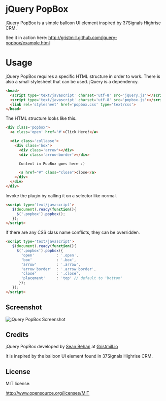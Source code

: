 # jQuery PopBox

jQuery PopBox is a simple balloon UI element inspired by 37Signals Highrise CRM.

See it in action here: http://gristmill.github.com/jquery-popbox/example.html

# Usage
jQuery PopBox requires a specific HTML structure in order to work. There is also a small stylesheet that can be used. jQuery is a dependency.

```html
<head>
  <script type='text/javascript' charset='utf-8' src='jquery.js'></script>
  <script type='text/javascript' charset='utf-8' src='popbox.js'></script>
  <link rel='stylesheet' href='popbox.css' type='text/css'>
</head>
```

The HTML structure looks like this.
```html
<div class='popbox'>
  <a class='open' href='#'>Click Here!</a>

  <div class='collapse'>
    <div class='box'>
      <div class='arrow'></div>
      <div class='arrow-border'></div>

      Content in PopBox goes here :)

      <a href="#" class="close">close</a>
    </div>
  </div>
</div>
```

Invoke the plugin by calling it on a selector like normal.

```html
<script type='text/javascript'>
   $(document).ready(function(){
     $('.popbox').popbox();
   });
</script>
```

If there are any CSS class name conflicts, they can be overridden.

```html
<script type='text/javascript'>
   $(document).ready(function(){
     $('.popbox').popbox({
       'open'          : '.open',
       'box'           : '.box',
       'arrow'         : '.arrow',
       'arrow_border'  : '.arrow_border',
       'close'         : '.close',
       'placement'     : 'top' // default to 'bottom'
      });
   });
</script>
```

## Screenshot
![jQuery PopBox Screenshot](https://github.com/gristmill/jquery-popbox/raw/master/screenshot.png)

## Credits

jQuery PopBox developed by [Sean Behan](http://twitter.com/_sbehan) at [Gristmill.io](http://gristmill.io)

It is inspired by the balloon UI element found in 37Signals Highrise CRM.

## License

MIT license:

http://www.opensource.org/licenses/MIT
